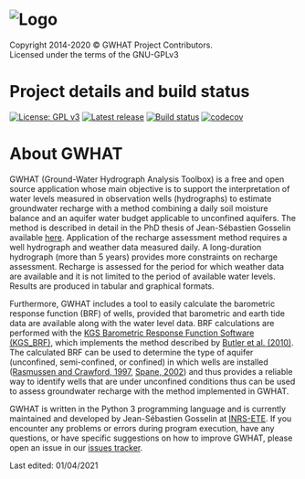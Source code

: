 ![Logo](https://github.com/jnsebgosselin/WHAT/blob/master/Images/WHAT_banner_lowres(150).png)
====
Copyright 2014-2020 © GWHAT Project Contributors.<br>
Licensed under the terms of the GNU-GPLv3

# Project details and build status

[![License: GPL v3](https://img.shields.io/badge/License-GPL%20v3-blue.svg)](./LICENSE)
[![Latest release](https://img.shields.io/github/release/jnsebgosselin/gwhat.svg)](https://github.com/jnsebgosselin/gwhat/releases)
[![Build status](https://ci.appveyor.com/api/projects/status/7f2sr3ccd807ydjc/branch/master?svg=true)](https://ci.appveyor.com/project/jnsebgosselin/gwhat/branch/master)
[![codecov](https://codecov.io/gh/jnsebgosselin/gwhat/branch/master/graph/badge.svg)](https://codecov.io/gh/jnsebgosselin/gwhat)

# About GWHAT

GWHAT (Ground-Water Hydrograph Analysis Toolbox) is a free and open source
application whose main objective is to support the interpretation of
water levels measured in observation wells (hydrographs) to estimate
groundwater recharge with a method combining a daily soil moisture balance
and an aquifer water budget applicable to unconfined aquifers.
The method is described in detail in the PhD thesis of Jean-Sébastien Gosselin
available [here](http://espace.inrs.ca/id/eprint/5122/). Application of the
recharge assessment method requires a well hydrograph and weather data
measured daily. A long-duration hydrograph (more than 5 years) provides
more constraints on recharge assessment. Recharge is assessed for the
period for which weather data are available and it is not limited to
the period of available water levels. Results are produced in tabular
and graphical formats.

Furthermore, GWHAT includes a tool to easily calculate the barometric
response function (BRF) of wells, provided that barometric and
earth tide data are available along with the water level data.
BRF calculations are performed with the
[KGS Barometric Response Function Software (KGS_BRF)](http://www.kgs.ku.edu/HighPlains/OHP/index_program/brf.html),
which implements the method described by
[Butler et al. (2010)](https://ngwa.onlinelibrary.wiley.com/doi/10.1111/j.1745-6584.2010.00768.x).
The calculated BRF can be used to determine the type of aquifer
(unconfined, semi-confined, or confined) in which wells are installed
([Rasmussen and Crawford, 1997](https://ngwa.onlinelibrary.wiley.com/doi/10.1111/j.1745-6584.1997.tb00111.x),
[Spane, 2002](https://agupubs.onlinelibrary.wiley.com/doi/full/10.1029/2001wr000701))
and thus provides a reliable way to identify wells that are under unconfined
conditions thus can be used to assess groundwater recharge with the
method implemented in GWHAT.

GWHAT is written in the Python 3 programming language and is currently
maintained and developed by Jean-Sébastien Gosselin at
[INRS-ETE](http://ete.inrs.ca/). If you encounter any problems or
errors during program execution, have any questions, or have specific
suggestions on how to improve GWHAT, please open an issue in our
[issues tracker](https://github.com/jnsebgosselin/gwhat/issues).

Last edited: 01/04/2021
